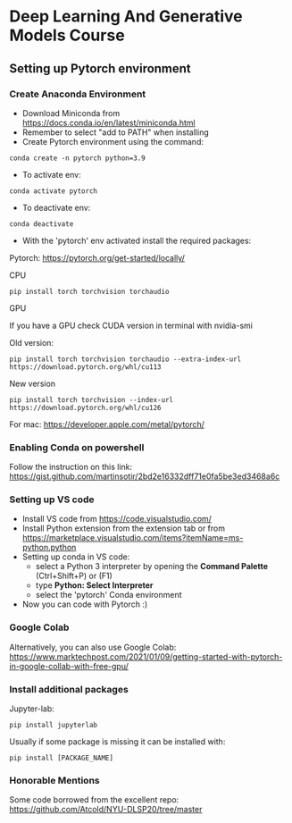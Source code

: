 # Deep Learning And Generative Models Course

## Setting up Pytorch environment

### Create Anaconda Environment

- Download Miniconda from https://docs.conda.io/en/latest/miniconda.html
- Remember to select "add to PATH" when installing 
- Create Pytorch environment using the command:
```
conda create -n pytorch python=3.9
```
- To activate env:
```
conda activate pytorch
```
- To deactivate env:
```
conda deactivate
```
- With the 'pytorch' env activated install the required packages:

Pytorch: https://pytorch.org/get-started/locally/

CPU
```
pip install torch torchvision torchaudio
```

GPU

If you have a GPU check CUDA version in terminal with nvidia-smi

Old version:
```
pip install torch torchvision torchaudio --extra-index-url https://download.pytorch.org/whl/cu113
```

New version
```
pip install torch torchvision --index-url https://download.pytorch.org/whl/cu126
```

For mac: https://developer.apple.com/metal/pytorch/

### Enabling Conda on powershell

Follow the instruction on this link: https://gist.github.com/martinsotir/2bd2e16332dff71e0fa5be3ed3468a6c

### Setting up VS code

- Install VS code from https://code.visualstudio.com/
- Install Python extension from the extension tab or from https://marketplace.visualstudio.com/items?itemName=ms-python.python
- Setting up conda in VS code: 
  - select a Python 3 interpreter by opening the **Command Palette** (Ctrl+Shift+P) or (F1)
  - type **Python: Select Interpreter**
  - select the 'pytorch' Conda environment
- Now you can code with Pytorch :)

### Google Colab

Alternatively, you can also use Google Colab: https://www.marktechpost.com/2021/01/09/getting-started-with-pytorch-in-google-collab-with-free-gpu/

### Install additional packages
Jupyter-lab:
```
pip install jupyterlab
```
Usually if some package is missing it can be installed with:
```
pip install [PACKAGE_NAME]
```

### Honorable Mentions
Some code borrowed from the excellent repo: https://github.com/Atcold/NYU-DLSP20/tree/master
